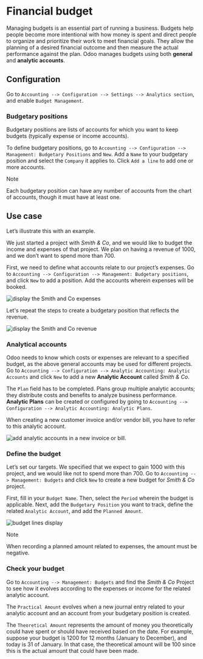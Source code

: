 # Financial budget

Managing budgets is an essential part of running a business. Budgets
help people become more intentional with how money is spent and direct
people to organize and prioritize their work to meet financial goals.
They allow the planning of a desired financial outcome and then measure
the actual performance against the plan. Odoo manages budgets using both
**general** and **analytic accounts**.

## Configuration

Go to `Accounting --> Configuration --> Settings --> Analytics section`,
and enable `Budget Management`.

### Budgetary positions

Budgetary positions are lists of accounts for which you want to keep
budgets (typically expense or income accounts).

To define budgetary positions, go to `Accounting --> Configuration -->
Management:
Budgetary Positions` and `New`. Add a `Name` to your budgetary position
and select the `Company` it applies to. Click `Add a line` to add one or
more accounts.

<div class="note">

<div class="title">

Note

</div>

Each budgetary position can have any number of accounts from the chart
of accounts, though it must have at least one.

</div>

## Use case

Let’s illustrate this with an example.

We just started a project with *Smith & Co*, and we would like to budget
the income and expenses of that project. We plan on having a revenue of
1000, and we don’t want to spend more than 700.

First, we need to define what accounts relate to our project’s expenses.
Go to `Accounting --> Configuration --> Management: Budgetary
positions`, and click `New` to add a position. Add the accounts wherein
expenses will be booked.

![display the Smith and Co expenses](budget/smith-and-co-expenses.png)

Let's repeat the steps to create a budgetary position that reflects the
revenue.

![display the Smith and Co revenue](budget/smith-and-co-revenue.png)

### Analytical accounts

Odoo needs to know which costs or expenses are relevant to a specified
budget, as the above general accounts may be used for different
projects. Go to `Accounting --> Configuration -->
Analytic Accounting: Analytic Accounts` and click `New` to add a new
**Analytic Account** called *Smith & Co*.

The `Plan` field has to be completed. Plans group multiple analytic
accounts; they distribute costs and benefits to analyze business
performance. **Analytic Plans** can be created or configured by going to
`Accounting --> Configuration --> Analytic Accounting:
Analytic Plans`.

When creating a new customer invoice and/or vendor bill, you have to
refer to this analytic account.

![add analytic accounts in a new invoice or
bill.](budget/analytic-accounts.png)

### Define the budget

Let’s set our targets. We specified that we expect to gain 1000 with
this project, and we would like not to spend more than 700. Go to
`Accounting --> Management: Budgets` and click `New` to create a new
budget for *Smith & Co* project.

First, fill in your `Budget Name`. Then, select the `Period` wherein the
budget is applicable. Next, add the `Budgetary Position` you want to
track, define the related `Analytic Account`, and add the `Planned
Amount`.

![budget lines display](budget/define-the-budget.png)

<div class="note">

<div class="title">

Note

</div>

When recording a planned amount related to expenses, the amount must be
negative.

</div>

### Check your budget

Go to `Accounting --> Management: Budgets` and find the *Smith & Co*
Project to see how it evolves according to the expenses or income for
the related analytic account.

The `Practical Amount` evolves when a new journal entry related to your
analytic account and an account from your budgetary position is created.

The `Theoretical Amount` represents the amount of money you
theoretically could have spent or should have received based on the
date. For example, suppose your budget is 1200 for 12 months (January to
December), and today is 31 of January. In that case, the theoretical
amount will be 100 since this is the actual amount that could have been
made.
